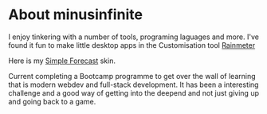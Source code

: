 # About minusinfinite

I enjoy tinkering with a number of tools, programing laguages and more.
I've found it fun to make little desktop apps in the Customisation tool [Rainmeter](https://rainmeter.com)

Here is my [Simple Forecast](https://github.com/minusInfinite/simple_forecast) skin.

Current completing a Bootcamp programme to get over the wall of learning that is modern webdev and full-stack development.
It has been a interesting challenge and a good way of getting into the deepend and not just giving up and going back to a game.
